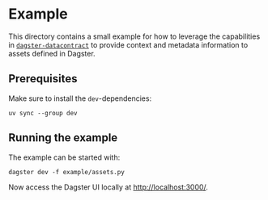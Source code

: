 # Example

This directory contains a small example for how to leverage the capabilities in [`dagster-datacontract`](https://github.com/dataheim-io/dagster-datacontract) to provide context and metadata information to assets defined in Dagster.

## Prerequisites

Make sure to install the `dev`-dependencies:

```shell
uv sync --group dev
```

## Running the example

The example can be started with:

```shell
dagster dev -f example/assets.py
```

Now access the Dagster UI locally at [http://localhost:3000/](http://localhost:3000/).
